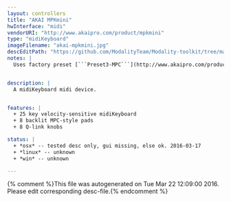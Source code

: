 ```yaml
---
layout: controllers
title: "AKAI MPKmini"
hwInterface: "midi"
vendorURI: "http://www.akaipro.com/product/mpkmini"
type: "midiKeyboard"
imageFilename: "akai-mpkmini.jpg"
descEditPath: "https://github.com/ModalityTeam/Modality-toolkit/tree/master/Modality/MKtlDescriptions//akai-mpkmini.desc.scd"
notes: |
  Uses factory preset [```Preset3-MPC```](http://www.akaipro.com/product/mpkmini#downloads)


description: |
  A midiKeyboard midi device.


features: |
  + 25 key velocity-sensitive midiKeyboard
  + 8 backlit MPC-style pads
  + 8 Q-link knobs

status: |
  + *osx* -- tested desc only, gui missing, else ok. 2016-03-17
  + *linux* -- unknown
  + *win* -- unknown

---
```

{% comment %}This file was autogenerated on Tue Mar 22 12:09:00 2016. Please edit corresponding desc-file.{% endcomment %}